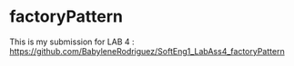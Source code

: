 # factoryPattern

This is my submission for LAB 4 : https://github.com/BabyleneRodriguez/SoftEng1_LabAss4_factoryPattern 
